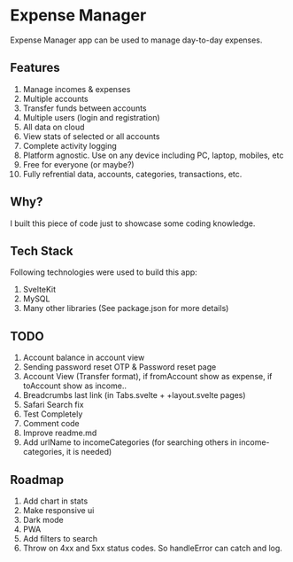 # Expense Manager

Expense Manager app can be used to manage day-to-day expenses.

## Features

1. Manage incomes & expenses
2. Multiple accounts
3. Transfer funds between accounts
4. Multiple users (login and registration)
5. All data on cloud
6. View stats of selected or all accounts
7. Complete activity logging
8. Platform agnostic. Use on any device including PC, laptop, mobiles, etc
9. Free for everyone (or maybe?)
10. Fully refrential data, accounts, categories, transactions, etc.

## Why?

I built this piece of code just to showcase some coding knowledge.

## Tech Stack

Following technologies were used to build this app:

1. SvelteKit
2. MySQL
3. Many other libraries (See package.json for more details)

## TODO

1. Account balance in account view
2. Sending password reset OTP & Password reset page
3. Account View (Transfer format), if fromAccount show as expense, if toAccount show as income..
4. Breadcrumbs last link (in Tabs.svelte + +layout.svelte pages)
5. Safari Search fix
6. Test Completely
7. Comment code
8. Improve readme.md
9. Add urlName to incomeCategories (for searching others in income-categories, it is needed)

## Roadmap

1. Add chart in stats
2. Make responsive ui
3. Dark mode
4. PWA
5. Add filters to search
6. Throw on 4xx and 5xx status codes. So handleError can catch and log.